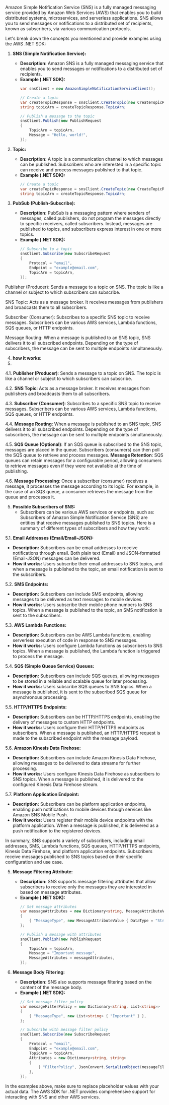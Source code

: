 Amazon Simple Notification Service (SNS) is a fully managed messaging service provided by Amazon Web Services (AWS) that enables you to build distributed systems, microservices, and serverless applications. SNS allows you to send messages or notifications to a distributed set of recipients, known as subscribers, via various communication protocols.

Let's break down the concepts you mentioned and provide examples using the AWS .NET SDK:

1. **SNS (Simple Notification Service):**
   - **Description:** Amazon SNS is a fully managed messaging service that enables you to send messages or notifications to a distributed set of recipients.
   - **Example (.NET SDK):**
     ```csharp
     var snsClient = new AmazonSimpleNotificationServiceClient();

     // Create a topic
     var createTopicResponse = snsClient.CreateTopic(new CreateTopicRequest { Name = "MyTopic" });
     string topicArn = createTopicResponse.TopicArn;

     // Publish a message to the topic
     snsClient.Publish(new PublishRequest
     {
         TopicArn = topicArn,
         Message = "Hello, world!",
     });
     ```
2. **Topic:**
   - **Description:** A topic is a communication channel to which messages can be published. Subscribers who are interested in a specific topic can receive and process messages published to that topic.
   - **Example (.NET SDK):**
     ```csharp
     // Create a topic
     var createTopicResponse = snsClient.CreateTopic(new CreateTopicRequest { Name = "MyTopic" });
     string topicArn = createTopicResponse.TopicArn;
     ```
     
3. **PubSub (Publish-Subscribe):**
   - **Description:** PubSub is a messaging pattern where senders of messages, called publishers, do not program the messages directly to specific receivers, called subscribers. Instead, messages are published to topics, and subscribers express interest in one or more topics.
   - **Example (.NET SDK):**
     ```csharp
     // Subscribe to a topic
     snsClient.Subscribe(new SubscribeRequest
     {
         Protocol = "email",
         Endpoint = "example@email.com",
         TopicArn = topicArn,
     });
     ```
Publisher (Producer): Sends a message to a topic on SNS. The topic is like a channel or subject to which subscribers can subscribe.

SNS Topic: Acts as a message broker. It receives messages from publishers and broadcasts them to all subscribers.

Subscriber (Consumer): Subscribes to a specific SNS topic to receive messages. Subscribers can be various AWS services, Lambda functions, SQS queues, or HTTP endpoints.

Message Routing: When a message is published to an SNS topic, SNS delivers it to all subscribed endpoints. Depending on the type of subscribers, the message can be sent to multiple endpoints simultaneously.

4. **how it works:**
5. 
4.1. **Publisher (Producer)**: Sends a message to a topic on SNS. The topic is like a channel or subject to which subscribers can subscribe.

4.2. **SNS Topic**: Acts as a message broker. It receives messages from publishers and broadcasts them to all subscribers.

4.3. **Subscriber (Consumer)**: Subscribes to a specific SNS topic to receive messages. Subscribers can be various AWS services, Lambda functions, SQS queues, or HTTP endpoints.

4.4. **Message Routing**: When a message is published to an SNS topic, SNS delivers it to all subscribed endpoints. Depending on the type of subscribers, the message can be sent to multiple endpoints simultaneously.

4.5. **SQS Queue (Optional)**: If an SQS queue is subscribed to the SNS topic, messages are placed in the queue. Subscribers (consumers) can then poll the SQS queue to retrieve and process messages.
     **Message Retention**: SQS queues can retain messages for a configurable period, allowing consumers to retrieve messages even if they were not available at the time of publishing.

4.6. **Message Processing**: Once a subscriber (consumer) receives a message, it processes the message according to its logic. For example, in the case of an SQS queue, a consumer retrieves the message from the queue and processes it.

5. **Possible Subscribers of SNS:**
   - Subscribers can be various AWS services or endpoints, such as:
Subscribers of Amazon Simple Notification Service (SNS) are entities that receive messages published to SNS topics. Here is a summary of different types of subscribers and how they work:

5.1. **Email Addresses (Email/Email-JSON):**
   - **Description:** Subscribers can be email addresses to receive notifications through email. Both plain text (Email) and JSON-formatted (Email-JSON) messages can be delivered.
   - **How it works:** Users subscribe their email addresses to SNS topics, and when a message is published to the topic, an email notification is sent to the subscribers.

5.2. **SMS Endpoints:**
   - **Description:** Subscribers can include SMS endpoints, allowing messages to be delivered as text messages to mobile devices.
   - **How it works:** Users subscribe their mobile phone numbers to SNS topics. When a message is published to the topic, an SMS notification is sent to the subscribers.

5.3. **AWS Lambda Functions:**
   - **Description:** Subscribers can be AWS Lambda functions, enabling serverless execution of code in response to SNS messages.
   - **How it works:** Users configure Lambda functions as subscribers to SNS topics. When a message is published, the Lambda function is triggered to process the message.

5.4. **SQS (Simple Queue Service) Queues:**
   - **Description:** Subscribers can include SQS queues, allowing messages to be stored in a reliable and scalable queue for later processing.
   - **How it works:** Users subscribe SQS queues to SNS topics. When a message is published, it is sent to the subscribed SQS queue for asynchronous processing.

5.5. **HTTP/HTTPS Endpoints:**
   - **Description:** Subscribers can be HTTP/HTTPS endpoints, enabling the delivery of messages to custom HTTP endpoints.
   - **How it works:** Users configure their HTTP/HTTPS endpoints as subscribers. When a message is published, an HTTP/HTTPS request is made to the subscribed endpoint with the message payload.

5.6. **Amazon Kinesis Data Firehose:**
   - **Description:** Subscribers can include Amazon Kinesis Data Firehose, allowing messages to be delivered to data streams for further processing.
   - **How it works:** Users configure Kinesis Data Firehose as subscribers to SNS topics. When a message is published, it is delivered to the configured Kinesis Data Firehose stream.

5.7. **Platform Application Endpoint:**
   - **Description:** Subscribers can be platform application endpoints, enabling push notifications to mobile devices through services like Amazon SNS Mobile Push.
   - **How it works:** Users register their mobile device endpoints with the platform application. When a message is published, it is delivered as a push notification to the registered devices.

In summary, SNS supports a variety of subscribers, including email addresses, SMS, Lambda functions, SQS queues, HTTP/HTTPS endpoints, Kinesis Data Firehose, and platform application endpoints. Subscribers receive messages published to SNS topics based on their specific configuration and use case.

5. **Message Filtering Attribute:**
   - **Description:** SNS supports message filtering attributes that allow subscribers to receive only the messages they are interested in based on message attributes.
   - **Example (.NET SDK):**
     ```csharp
     // Set message attributes
     var messageAttributes = new Dictionary<string, MessageAttributeValue>
     {
         { "MessageType", new MessageAttributeValue { DataType = "String", StringValue = "Important" } },
     };

     // Publish a message with attributes
     snsClient.Publish(new PublishRequest
     {
         TopicArn = topicArn,
         Message = "Important message",
         MessageAttributes = messageAttributes,
     });
     ```

6. **Message Body Filtering:**
   - **Description:** SNS also supports message filtering based on the content of the message body.
   - **Example (.NET SDK):**
     ```csharp
     // Set message filter policy
     var messageFilterPolicy = new Dictionary<string, List<string>>
     {
         { "MessageType", new List<string> { "Important" } },
     };

     // Subscribe with message filter policy
     snsClient.Subscribe(new SubscribeRequest
     {
         Protocol = "email",
         Endpoint = "example@email.com",
         TopicArn = topicArn,
         Attributes = new Dictionary<string, string>
         {
             { "FilterPolicy", JsonConvert.SerializeObject(messageFilterPolicy) },
         },
     });
     ```

In the examples above, make sure to replace placeholder values with your actual data. The AWS SDK for .NET provides comprehensive support for interacting with SNS and other AWS services.
